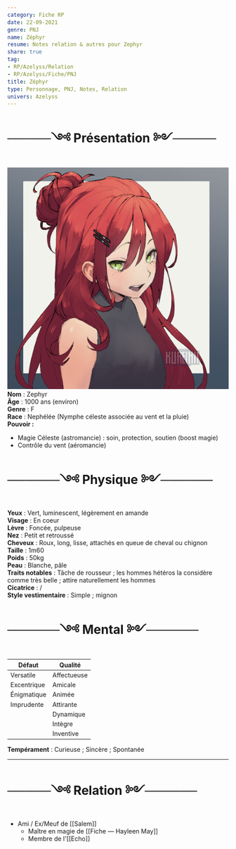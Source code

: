 ```yaml
---
category: Fiche RP
date: 22-09-2021
genre: PNJ
name: Zéphyr
resume: Notes relation & autres pour Zephyr
share: true
tag:
- RP/Azelyss/Relation
- RP/Azelyss/Fiche/PNJ
title: Zéphyr
type: Personnage, PNJ, Notes, Relation
univers: Azelyss
---
```


# ─────༺ Présentation ༻─────  
![+side](../assets/img/Zephyr.png)  
**Nom** : Zephyr  
**Âge** : 1000 ans (environ)  
**Genre** : F  
**Race** : Nephélée (Nymphe céleste associée au vent et la pluie)  
**Pouvoir :**  
- Magie Céleste (astromancie) : soin, protection, soutien (boost magie)  
- Contrôle du vent (aéromancie)  
  
# ──────༺ Physique ༻──────  
**Yeux** : Vert, luminescent, légèrement en amande  
**Visage** : En coeur  
**Lèvre** : Foncée, pulpeuse  
**Nez** : Petit et retroussé  
**Cheveux** : Roux, long, lisse, attachés en queue de cheval ou chignon  
**Taille** : 1m60  
**Poids** : 50kg  
**Peau** : Blanche, pâle  
**Traits notables** : Tâche de rousseur ; les hommes hétéros la considère comme très belle ; attire naturellement les hommes  
**Cicatrice** : /  
**Style vestimentaire** : Simple ; mignon  
  
  
# ──────༺ Mental ༻──────  
  
| Défaut      | Qualité     |  
| ----------- | ----------- |  
| Versatile   | Affectueuse |  
| Excentrique | Amicale     |  
| Énigmatique | Animée      |  
| Imprudente  | Attirante   |  
|             | Dynamique   |  
|             | Intègre     |  
|             | Inventive   |  
  
**Tempérament** : Curieuse ; Sincère ; Spontanée   
  
  
---  
# ─────༺ Relation ༻──────  
- Ami / Ex/Meuf de [[Salem]]  
  - Maître en magie de [[Fiche — Hayleen May]]  
  - Membre de l'[[Echo]]